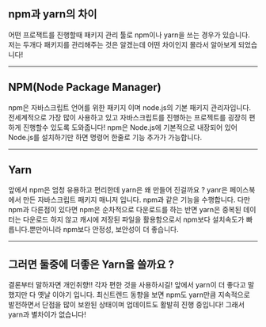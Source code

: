## npm과 yarn의 차이
어떤 프로잭트를 진행할때 패키지 관리 툴로 npm이나 yarn을 쓰는 경우가 있습니다. 저는 두개다 패키지를 관리해주는 것은 알겠는데 어떤 차이인지 몰라서 알아보게 되었습니다!

---

## NPM(Node Package Manager)
npm은 자바스크립트 언어를 위한 패키지 이며 node.js의 기본 패키지 관리자입니다. 전세계적으로 가장 많이 사용하고 있고 자바스크립트를 진행하는 프로젝트를 굉장히 편하게 진행할수 있도록 도와줍니다! npm은 Node.js에 기본적으로 내장되어 있어 Node.js를 설치하기만 하면 명령어 한줄로 기능 추가가 가능합니다. 
<br /> 

---

## Yarn
앞에서 npm은 엄청 유용하고 편리한데 yarn은 왜 만들어 진걸까요 ? yanr은 페이스북에서 만든 자바스크립트 패키지 매니저 입니다. npm과 같은 기능을 수행합니다. 다만 npm과 다른점이 있다면 npm은 순차적으로 다운로드를 하는 반면 yarn은 중복된 데이터는 다운로드 하지 않고 캐시에 저장된 파일을 활용함으로서 npm보다 설치속도가 빠릅니다.뿐만아니라 npm보다 안정성, 보안성이 더 좋습니다.
<br /> 

---

## 그러면 둘중에 더좋은 Yarn을 쓸까요 ?
결론부터 말하자면 개인취향!! 각자 편한 것을 사용하시길! 앞에서 yarn이 더 좋다고 말 했지만 다 옛날 이야기 입니다. 최신트렌드 동향을 보면 npm도 yarn만큼 지속적으로 발전하면서 단점을 많이 보완된 상태이며 업데이트도 활발히 진행 중입니다! 그래서 yarn과 별차이가 없습니다!
<br /> 
